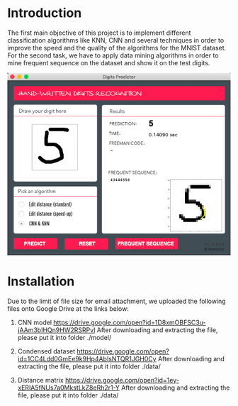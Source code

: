 
# Introduction
The first main objective of this project is to implement different classification algorithms like KNN, CNN and several techniques in order to improve the speed and the quality of the algorithms for the MNIST dataset. For the second task, we have to apply data mining algorithms in order to mine frequent sequence on the dataset and show it on the test digits.

 ![](gui/freq.png)

# Installation
Due to the limit of file size for email attachment, we uploaded the following files onto Google Drive at the links below:

1. CNN model
https://drive.google.com/open?id=1D8xmOBFSC3u-jAAm3bIHQn9HW2RSRPvl
After downloading and extracting the file, please put it into folder ./model/

2. Condensed dataset
https://drive.google.com/open?id=1CC4Ldd0GmEe9k9Hp4AbIsNTQR1JGH0Cy
After downloading and extracting the file, please put it into folder ./data/

3. Distance matrix
https://drive.google.com/open?id=1ey-xERIA5fNUs7a0MkstLkZ8eRh2r1-Y
After downloading and extracting the file, please put it into folder ./data/
